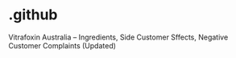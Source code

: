 # .github
Vitrafoxin Australia – Ingredients, Side Customer Sffects, Negative Customer Complaints (Updated)
